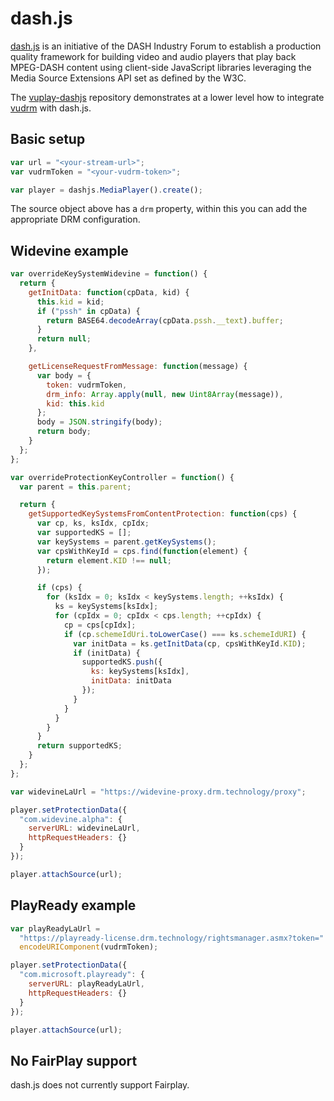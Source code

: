# dash.js

[dash.js](https://github.com/Dash-Industry-Forum/dash.js/wiki) is an initiative of the DASH Industry Forum to establish a production quality framework for building video and audio players that play back MPEG-DASH content using client-side JavaScript libraries leveraging the Media Source Extensions API set as defined by the W3C.

The [vuplay-dashjs](https://github.com/Vualto/vuplay-dashjs) repository demonstrates at a lower level how to integrate [vudrm](https://docs.vualto.com/projects/vudrm/en/latest/index.html) with dash.js.

## Basic setup

```javascript
var url = "<your-stream-url>";
var vudrmToken = "<your-vudrm-token>";

var player = dashjs.MediaPlayer().create();
```

The source object above has a `drm` property, within this you can add the appropriate DRM configuration.

## Widevine example

```javascript
var overrideKeySystemWidevine = function() {
  return {
    getInitData: function(cpData, kid) {
      this.kid = kid;
      if ("pssh" in cpData) {
        return BASE64.decodeArray(cpData.pssh.__text).buffer;
      }
      return null;
    },

    getLicenseRequestFromMessage: function(message) {
      var body = {
        token: vudrmToken,
        drm_info: Array.apply(null, new Uint8Array(message)),
        kid: this.kid
      };
      body = JSON.stringify(body);
      return body;
    }
  };
};

var overrideProtectionKeyController = function() {
  var parent = this.parent;

  return {
    getSupportedKeySystemsFromContentProtection: function(cps) {
      var cp, ks, ksIdx, cpIdx;
      var supportedKS = [];
      var keySystems = parent.getKeySystems();
      var cpsWithKeyId = cps.find(function(element) {
        return element.KID !== null;
      });

      if (cps) {
        for (ksIdx = 0; ksIdx < keySystems.length; ++ksIdx) {
          ks = keySystems[ksIdx];
          for (cpIdx = 0; cpIdx < cps.length; ++cpIdx) {
            cp = cps[cpIdx];
            if (cp.schemeIdUri.toLowerCase() === ks.schemeIdURI) {
              var initData = ks.getInitData(cp, cpsWithKeyId.KID);
              if (initData) {
                supportedKS.push({
                  ks: keySystems[ksIdx],
                  initData: initData
                });
              }
            }
          }
        }
      }
      return supportedKS;
    }
  };
};

var widevineLaUrl = "https://widevine-proxy.drm.technology/proxy";

player.setProtectionData({
  "com.widevine.alpha": {
    serverURL: widevineLaUrl,
    httpRequestHeaders: {}
  }
});

player.attachSource(url);
```

## PlayReady example

```javascript
var playReadyLaUrl =
  "https://playready-license.drm.technology/rightsmanager.asmx?token=" +
  encodeURIComponent(vudrmToken);

player.setProtectionData({
  "com.microsoft.playready": {
    serverURL: playReadyLaUrl,
    httpRequestHeaders: {}
  }
});

player.attachSource(url);
```

## No FairPlay support

dash.js does not currently support Fairplay.
